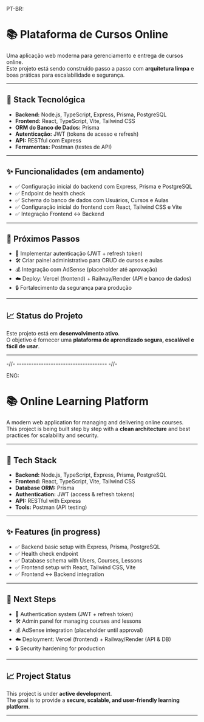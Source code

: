 PT-BR:

# 📚 Plataforma de Cursos Online

Uma aplicação web moderna para gerenciamento e entrega de cursos online.  
Este projeto está sendo construído passo a passo com **arquitetura limpa** e boas práticas para escalabilidade e segurança.

---

## 🚀 Stack Tecnológica

- **Backend:** Node.js, TypeScript, Express, Prisma, PostgreSQL
- **Frontend:** React, TypeScript, Vite, Tailwind CSS
- **ORM do Banco de Dados:** Prisma
- **Autenticação:** JWT (tokens de acesso e refresh)
- **API:** RESTful com Express
- **Ferramentas:** Postman (testes de API)

---

## ✨ Funcionalidades (em andamento)

- ✅ Configuração inicial do backend com Express, Prisma e PostgreSQL
- ✅ Endpoint de health check
- ✅ Schema do banco de dados com Usuários, Cursos e Aulas
- ✅ Configuração inicial do frontend com React, Tailwind CSS e Vite
- ✅ Integração Frontend ↔ Backend

---

## 📌 Próximos Passos

- 🔐 Implementar autenticação (JWT + refresh token)
- 🛠️ Criar painel administrativo para CRUD de cursos e aulas
- 💰 Integração com AdSense (placeholder até aprovação)
- ☁️ Deploy: Vercel (frontend) + Railway/Render (API e banco de dados)
- 🔒 Fortalecimento da segurança para produção

---

## 📈 Status do Projeto

Este projeto está em **desenvolvimento ativo**.  
O objetivo é fornecer uma **plataforma de aprendizado segura, escalável e fácil de usar**.

---

-//- ------------------------------------- -//-

ENG:

# 📚 Online Learning Platform

A modern web application for managing and delivering online courses.  
This project is being built step by step with a **clean architecture** and best practices for scalability and security.

---

## 🚀 Tech Stack

- **Backend:** Node.js, TypeScript, Express, Prisma, PostgreSQL
- **Frontend:** React, TypeScript, Vite, Tailwind CSS
- **Database ORM:** Prisma
- **Authentication:** JWT (access & refresh tokens)
- **API:** RESTful with Express
- **Tools:** Postman (API testing)

---

## ✨ Features (in progress)

- ✅ Backend basic setup with Express, Prisma, PostgreSQL
- ✅ Health check endpoint
- ✅ Database schema with Users, Courses, Lessons
- ✅ Frontend setup with React, Tailwind CSS, Vite
- ✅ Frontend ↔ Backend integration

---

## 📌 Next Steps

- 🔐 Authentication system (JWT + refresh token)
- 🛠️ Admin panel for managing courses and lessons
- 💰 AdSense integration (placeholder until approval)
- ☁️ Deployment: Vercel (frontend) + Railway/Render (API & DB)
- 🔒 Security hardening for production

---

## 📈 Project Status

This project is under **active development**.  
The goal is to provide a **secure, scalable, and user-friendly learning platform**.

---
